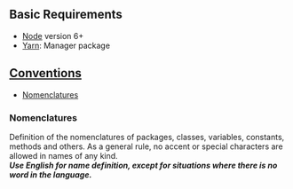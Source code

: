 
## Basic Requirements

* [Node](https://nodejs.org/en) version 6+
* [Yarn](https://yarnpkg.com/lang/en/): Manager package


## [Conventions](#conventions-and-best-practices-using-react)

* [Nomenclatures](#nomenclatures)


### Nomenclatures
Definition of the nomenclatures of packages, classes, variables, constants, methods and others. As a general rule, no accent or special characters are allowed in names of any kind.
</br>
**_Use English for name definition, except for situations where there is no word in the language._**

